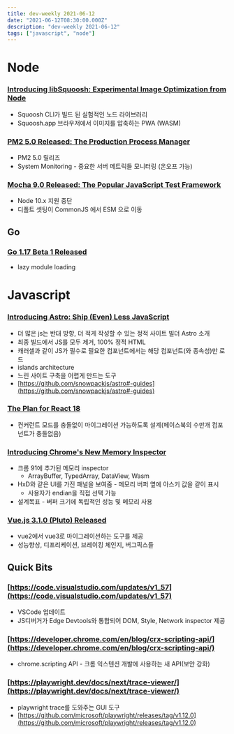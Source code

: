 ```yaml
---
title: dev-weekly 2021-06-12
date: "2021-06-12T08:30:00.000Z"
description: "dev-weekly 2021-06-12"
tags: ["javascript", "node"]
---
```


# Node

### [Introducing libSquoosh: Experimental Image Optimization from Node](https://web.dev/introducing-libsquoosh/)

- Squoosh CLI가 빌드 된 실험적인 노드 라이브러리
- Squoosh.app 브라우저에서 이미지를 압축하는 PWA (WASM)

### [PM2 5.0 Released: The Production Process Manager](https://github.com/Unitech/pm2/blob/master/CHANGELOG.md#500)

- PM2 5.0 릴리즈
- System Monitoring - 중요한 서버 메트릭들 모니터링 (온오프 가능)

### [Mocha 9.0 Released: The Popular JavaScript Test Framework](https://github.com/mochajs/mocha/releases/tag/v9.0.0)

- Node 10.x 지원 중단
- 디폴트 셋팅이 CommonJS 에서 ESM 으로 이동

## Go

### [Go 1.17 Beta 1 Released](https://groups.google.com/g/golang-announce/c/i4EliPDV9Ok/m/MxA-nj53AAAJ)

- lazy module loading

# Javascript

### [Introducing Astro: Ship (Even) Less JavaScript](https://astro.build/blog/introducing-astro)

- 더 많은 js는 반대 방향, 더 적게 작성할 수 있는 정적 사이트 빌더 Astro 소개
- 최종 빌드에서 JS를 모두 제거, 100% 정적 HTML
- 캐러셀과 같이 JS가 필수로 필요한 컴포넌트에서는 해당 컴포넌트(와 종속성)만 로드
- islands architecture
- 느린 사이트 구축을 어렵게 만드는 도구
- [https://github.com/snowpackjs/astro#-guides](https://github.com/snowpackjs/astro#-guides)

### [The Plan for React 18](https://reactjs.org/blog/2021/06/08/the-plan-for-react-18.html)

- 컨커런트 모드를 충돌없이 마이그레이션 가능하도록 설계(페이스북의 수만개 컴포넌트가 충돌없음)

### [Introducing Chrome's New Memory Inspector](https://developer.chrome.com/blog/memory-inspector/)

- 크롬 91에 추가된 메모리 inspector
    - ArrayBuffer, TypedArray, DataView, Wasm
- HxD와 같은 UI를 가진 패널을 보여줌 - 메모리 버퍼 옆에 아스키 값을 같이 표시
    - 사용자가 endian을 직접 선택 가능
- 설계목표 - 버퍼 크기에 독립적인 성능 및 메모리 사용

### [Vue.js 3.1.0 (Pluto) Released](https://github.com/vuejs/vue-next/releases/tag/v3.1.0)

- vue2에서 vue3로 마이그레이션하는 도구를 제공
- 성능향상, 디프리케이션, 브레이킹 체인지, 버그픽스들

## Quick Bits

### [https://code.visualstudio.com/updates/v1_57](https://code.visualstudio.com/updates/v1_57)

- VSCode 업데이트
- JS디버거가 Edge Devtools와 통합되어 DOM, Style, Network inspector 제공

### [https://developer.chrome.com/en/blog/crx-scripting-api/](https://developer.chrome.com/en/blog/crx-scripting-api/)

- chrome.scripting API - 크롬 익스텐션 개발에 사용하는 새 API(보안 강화)

### [https://playwright.dev/docs/next/trace-viewer/](https://playwright.dev/docs/next/trace-viewer/)

- playwright trace를 도와주는 GUI 도구
- [https://github.com/microsoft/playwright/releases/tag/v1.12.0](https://github.com/microsoft/playwright/releases/tag/v1.12.0)
